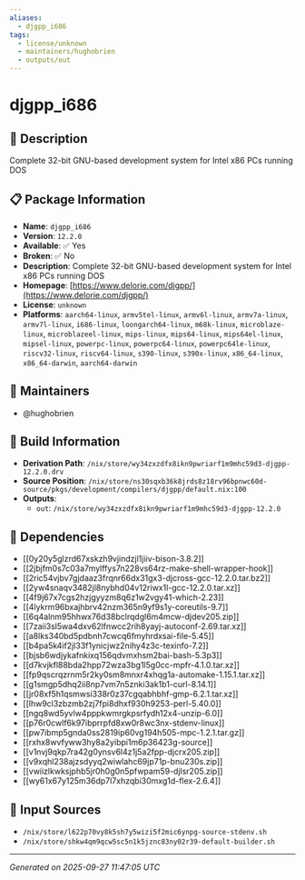 ```yaml
---
aliases:
  - djgpp_i686
tags:
  - license/unknown
  - maintainers/hughobrien
  - outputs/out
---
```


# djgpp_i686

## 📝 Description

Complete 32-bit GNU-based development system for Intel x86 PCs running DOS

## 📋 Package Information

- **Name**: `djgpp_i686`
- **Version**: `12.2.0`
- **Available**: ✅ Yes
- **Broken**: ✅ No
- **Description**: Complete 32-bit GNU-based development system for Intel x86 PCs running DOS
- **Homepage**: [https://www.delorie.com/djgpp/](https://www.delorie.com/djgpp/)
- **License**: `unknown`
- **Platforms**: `aarch64-linux`, `armv5tel-linux`, `armv6l-linux`, `armv7a-linux`, `armv7l-linux`, `i686-linux`, `loongarch64-linux`, `m68k-linux`, `microblaze-linux`, `microblazeel-linux`, `mips-linux`, `mips64-linux`, `mips64el-linux`, `mipsel-linux`, `powerpc-linux`, `powerpc64-linux`, `powerpc64le-linux`, `riscv32-linux`, `riscv64-linux`, `s390-linux`, `s390x-linux`, `x86_64-linux`, `x86_64-darwin`, `aarch64-darwin`
## 👥 Maintainers

- @hughobrien


## 🔧 Build Information

- **Derivation Path**: `/nix/store/wy34zxzdfx8ikn9pwriarf1m9mhc59d3-djgpp-12.2.0.drv`
- **Source Position**: `/nix/store/ns30sqxb36k8jrds8z18rv96bpnwc60d-source/pkgs/development/compilers/djgpp/default.nix:100`
- **Outputs**:
  - `out`:  `/nix/store/wy34zxzdfx8ikn9pwriarf1m9mhc59d3-djgpp-12.2.0`

## 🔗 Dependencies

- [[0y20y5glzrd67xskzh9vjindzjl1jiiv-bison-3.8.2]]
- [[2jbjfm0s7c03a7mylffys7n228vs64rz-make-shell-wrapper-hook]]
- [[2ric54vjbv7gjdaaz3frqnr66dx31gx3-djcross-gcc-12.2.0.tar.bz2]]
- [[2yw4snaqv3482jl8nybhd04v12riwx1l-gcc-12.2.0.tar.xz]]
- [[4f9j67x7cgs2hzjgyyzm8q6z1w2vgy41-which-2.23]]
- [[4lykrm96bxajhbrv42nzm365n9yf9s1y-coreutils-9.7]]
- [[6q4alnm95hhwx76d38bclrqdgl6m4mcw-djdev205.zip]]
- [[7zaii3sl5wa4dxv62lfnwcc2rih8yayj-autoconf-2.69.tar.xz]]
- [[a8lks340bd5pdbnh7cwcq6fmyhrdxsai-file-5.45]]
- [[b4pa5k4if2jl33f1ynicjwz2nihy4z3c-texinfo-7.2]]
- [[bjsb6wdjykafnkixq156qdvmxhsm2bai-bash-5.3p3]]
- [[d7kvjkfl88bda2hpp72wza3bg1l5g0cc-mpfr-4.1.0.tar.xz]]
- [[fp9qscrqzrnm5r2ky0sm8mnxr4xhqg1a-automake-1.15.1.tar.xz]]
- [[g1smgp5dhq2ii8np7vm7n5znki3ak1b1-curl-8.14.1]]
- [[jr08xf5h1qsmwsi338r0z37cgqabhbhf-gmp-6.2.1.tar.xz]]
- [[lhw9cl3zbzmb2zj7fpi8dhxf930h9253-perl-5.40.0]]
- [[ngq8wd5yvlw4pppkwmrgkpsrfydh12x4-unzip-6.0]]
- [[p76r0cwlf6k97ibprrpfd8xw0r8wc3nx-stdenv-linux]]
- [[pw7ibmp5gnda0ss2819ip60vg194h505-mpc-1.2.1.tar.gz]]
- [[rxhx8wvfyww3hy8a2yibpi1m6p36423g-source]]
- [[v1nvj9qkp7ra42g0ynsv6l4z1j5a2fpp-djcrx205.zip]]
- [[v9xqhl238ajzsdyyq2wiwlahc69jp71p-bnu230s.zip]]
- [[vwiizlkwksjphb5jr0h0g0n5pfwpam59-djlsr205.zip]]
- [[wy61x67y125m36dp7l7xhzqbi30mxg1d-flex-2.6.4]]

## 📁 Input Sources

- `/nix/store/l622p70vy8k5sh7y5wizi5f2mic6ynpg-source-stdenv.sh`
- `/nix/store/shkw4qm9qcw5sc5n1k5jznc83ny02r39-default-builder.sh`

---
*Generated on 2025-09-27 11:47:05 UTC*
